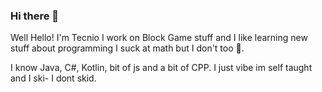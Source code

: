 ### Hi there 👋
Well Hello! I'm Tecnio I work on Block Game stuff and I like learning new stuff about programming I suck at math but I don't too 🤔.

I know Java, C#, Kotlin, bit of js and a bit of CPP. I just vibe im self taught and I ski- I dont skid. 
